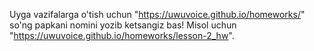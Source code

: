 Uyga vazifalarga o'tish uchun "https://uwuvoice.github.io/homeworks/" so'ng papkani nomini yozib ketsangiz bas! Misol uchun "https://uwuvoice.github.io/homeworks/lesson-2_hw".